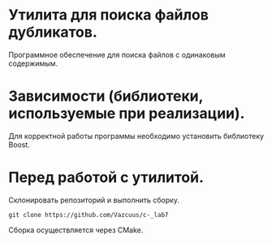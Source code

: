 # Утилита для поиска файлов дубликатов.
Программное обеспечение для поиска файлов с одинаковым содержимым.

# Зависимости (библиотеки, используемые при реализации).
Для корректной работы программы необходимо установить библиотеку Boost.

# Перед работой с утилитой.
Склонировать репозиторий и выполнить сборку.

```git clone https://github.com/Vazcuus/c-_lab7```

Сборка осуществляется через CMake.
